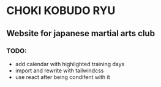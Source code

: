 # CHOKI KOBUDO RYU
## Website for japanese martial arts club
### TODO:
- add calendar with highlighted training days 
- import and rewrite with tailwindcss
- use react after being condifent with it

